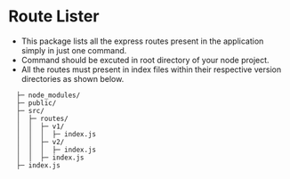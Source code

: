 # Route Lister 
 - This package lists all the express routes present in the application simply in just one command. 
 - Command should be excuted in root directory of your node project.
 - All the routes must present in index files within their respective version directories as shown below. 

  ```  my_app/
    ├─ node_modules/
    ├─ public/
    ├─ src/
    │  ├─ routes/
    │  │  ├─ v1/
    │  │  │  ├─ index.js
    │  │  ├─ v2/
    │  │  │  ├─ index.js
    │  │  ├─ index.js
    ├─ index.js
  ```
